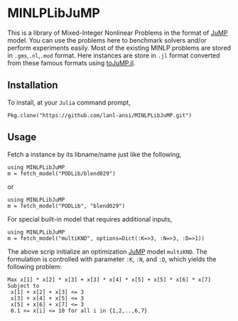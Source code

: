 # MINLPLibJuMP
This is a library of Mixed-Integer Nonlinear Problems in the format of
[JuMP](https://github.com/JuliaOpt/JuMP.jl) model. You can use the problems here
to benchmark solvers and/or perform experiments easily. Most of the existing MINLP problems are stored in `.gms`,`.nl`,`.mod` format.
Here instances are store in `.jl` format converted from these famous formats using [toJuMP.jl](https://github.com/jac0320/toJuMP.jl).

## Installation
To install, at your `Julia` command prompt,
```
Pkg.clone("https://github.com/lanl-ansi/MINLPLibJuMP.git")
```

## Usage
Fetch a instance by its libname/name just like the following,
```
using MINLPLibJuMP
m = fetch_model("PODLib/blend029")
```
or
```
using MINLPLibJuMP
m = fetch_model("PODLib", "blend029")
```

For special built-in model that requires additional inputs,
```
using MINLPLibJuMP
m = fetch_model("multiKND", options=Dict(:K=>3, :N=>3, :D=>1))
```

The above scrip initialize an optimization [JuMP](https://github.com/JuliaOpt/JuMP.jl) model `multiKND`. The
formulation is controlled with parameter `:K`, `:N`, and `:D`, which yields the
following problem:

```
Max x[1] * x[2] * x[3] + x[3] * x[4] * x[5] + x[5] * x[6] * x[7]
Subject to
 x[1] + x[2] + x[3] <= 3
 x[3] + x[4] + x[5] <= 3
 x[5] + x[6] + x[7] <= 3
 0.1 <= x[i] <= 10 for all i in {1,2,..,6,7}
```
